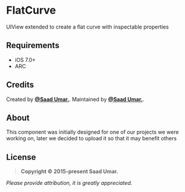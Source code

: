 # FlatCurve
UIView extended to create a flat curve with inspectable properties 


## Requirements

* iOS 7.0+
* ARC

## Credits

Created by [**@Saad Umar.**](https://www.facebook.com/plutoinc4).
Maintained by [**@Saad Umar.**](https://www.facebook.com/plutoinc4).



## About

This component was initially designed for one of our projects we were working on, later we decided to upload it so that it may benefit others


## License


>**Copyright &copy; 2015-present Saad Umar.**

*Please provide attribution, it is greatly appreciated.*


